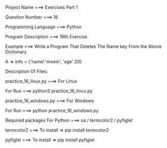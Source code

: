 Project Name ===> Exercises Part 1

Question Number ===> 16

Programming Language ===> Python

Program Description ===> 16th Exercise

Example ===> Write a Program That Deletes The Name key From the Above Dictionary

A => info = {'name’:'moein', 'age':20}

Description Of Files:

practice_16_linux.py ===> For Linux 

For Run ===> python3 practice_16_linux.py

practice_16_windows.py ===> For Windows

For Run ===> python practice_16_windows.py

Required packages For Python ===> os / termcolor2 / pyfiglet

termcolor2 ===> To install => pip install termcolor2

pyfiglet ===> To install => pip install pyfiglet
